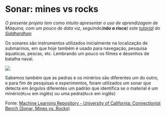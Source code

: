# Sonar: mines vs rocks
<em>O presente projeto tem como intuito apresentar o  uso de aprendizagem de Máquina, com um pouco de data viz, seguindo(<strong>não a risca</strong>) este [tutorial](https://youtu.be/fiz1ORTBGpY) do [Siddhardhan](https://www.youtube.com/channel/UCG04dVOTmbRYPY1wvshBVDQ)</em>

Os sonares são instrumentos utilizados inicialmente na localização de submarinos, em que hoje também é usado para navegação, pesquisa áquaticas, pescas, etc. Lembrando um pouco os filmes e desenhos de batalha naval.

<img src="https://media0.giphy.com/media/l2Je1VeTWJKWKtsAw/giphy.gif?cid=ecf05e470ehml759ukd1o223k82e3zjglf3dnnxenw4xrojk&rid=giphy.gif&ct=g">

Sabemos também que as pedras e os minérios são diferentes um do outro, e para fim de pesquisas e experimentos, foram utilizados um sonar que detecta em ângulos diferentes um padrão que identifica se o material é um minério(`Mine` em inglês) ou uma pedra(`Rock` em inglês)



Fonte: [Machine Learning Repository - University of California: 
Connectionist Bench (Sonar, Mines vs. Rocks)](https://archive.ics.uci.edu/ml/datasets/Connectionist+Bench+%28Sonar%2C+Mines+vs.+Rocks%29)
